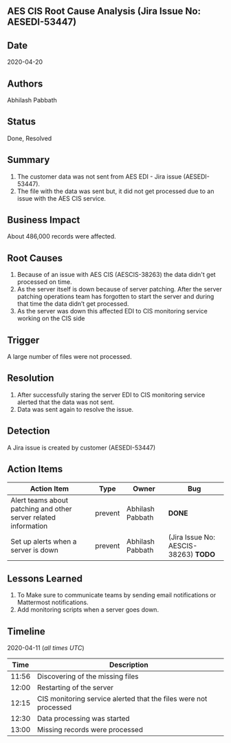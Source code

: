 
## AES CIS Root Cause Analysis (Jira Issue No: AESEDI-53447)

## Date
2020-04-20

## Authors
Abhilash Pabbath

## Status
Done, Resolved

## Summary
1) The customer data was not sent from AES EDI - Jira issue (AESEDI-53447).
2) The file with the data was sent but, it did not get processed due to an issue with the AES CIS service.

## Business Impact
About 486,000 records were affected.

## Root Causes
1) Because of an issue with AES CIS (AESCIS-38263) the data didn't get processed on time.
2) As the server itself is down because of server patching. After the server patching operations team has forgotten to start the server and during that time the data didn’t get processed.
3) As the server was down this affected EDI to CIS monitoring service working on the CIS side

## Trigger
A large number of files were not processed.

## Resolution
1) After successfully staring the server EDI to CIS monitoring service alerted that the data was not sent.
2) Data was sent again to resolve the issue.

## Detection
A Jira issue is created by customer (AESEDI-53447)

## Action Items
| Action Item | Type | Owner | Bug |
| ----------- | ---- | ----- | --- |
| Alert teams about patching and other server related information | prevent | Abhilash Pabbath | **DONE** |
| Set up alerts when a server is down | prevent | Abhilash Pabbath| (Jira Issue No: AESCIS-38263) **TODO** |

## Lessons Learned
1) To Make sure to communicate teams by sending email notifications or Mattermost notifications.
2) Add monitoring scripts when a server goes down.

## Timeline
2020-04-11 (*all times UTC*)

| Time  | Description |
| ----- | ----------- |
| 11:56 | Discovering of the missing files |
| 12:00 | Restarting of the server |
| 12:15 | CIS monitoring service alerted that the files were not processed |
| 12:30 | Data processing was started |
| 13:00 | Missing records were processed |
